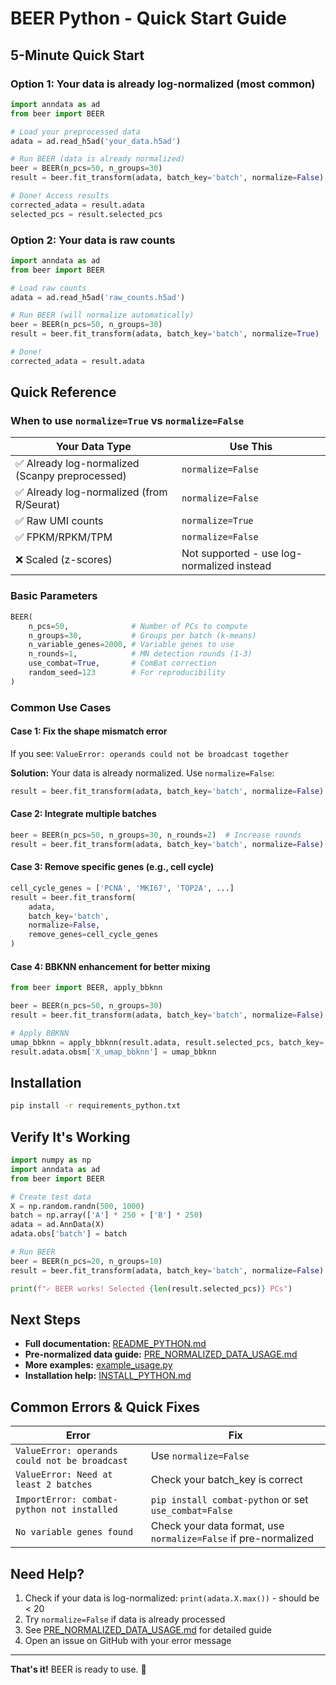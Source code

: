 # BEER Python - Quick Start Guide

## 5-Minute Quick Start

### Option 1: Your data is already log-normalized (most common)

```python
import anndata as ad
from beer import BEER

# Load your preprocessed data
adata = ad.read_h5ad('your_data.h5ad')

# Run BEER (data is already normalized)
beer = BEER(n_pcs=50, n_groups=30)
result = beer.fit_transform(adata, batch_key='batch', normalize=False)

# Done! Access results
corrected_adata = result.adata
selected_pcs = result.selected_pcs
```

### Option 2: Your data is raw counts

```python
import anndata as ad
from beer import BEER

# Load raw counts
adata = ad.read_h5ad('raw_counts.h5ad')

# Run BEER (will normalize automatically)
beer = BEER(n_pcs=50, n_groups=30)
result = beer.fit_transform(adata, batch_key='batch', normalize=True)

# Done!
corrected_adata = result.adata
```

## Quick Reference

### When to use `normalize=True` vs `normalize=False`

| Your Data Type | Use This |
|----------------|----------|
| ✅ Already log-normalized (Scanpy preprocessed) | `normalize=False` |
| ✅ Already log-normalized (from R/Seurat) | `normalize=False` |
| ✅ Raw UMI counts | `normalize=True` |
| ✅ FPKM/RPKM/TPM | `normalize=False` |
| ❌ Scaled (z-scores) | Not supported - use log-normalized instead |

### Basic Parameters

```python
BEER(
    n_pcs=50,              # Number of PCs to compute
    n_groups=30,           # Groups per batch (k-means)
    n_variable_genes=2000, # Variable genes to use
    n_rounds=1,            # MN detection rounds (1-3)
    use_combat=True,       # ComBat correction
    random_seed=123        # For reproducibility
)
```

### Common Use Cases

#### Case 1: Fix the shape mismatch error

If you see: `ValueError: operands could not be broadcast together`

**Solution:** Your data is already normalized. Use `normalize=False`:

```python
result = beer.fit_transform(adata, batch_key='batch', normalize=False)
```

#### Case 2: Integrate multiple batches

```python
beer = BEER(n_pcs=50, n_groups=30, n_rounds=2)  # Increase rounds
result = beer.fit_transform(adata, batch_key='batch', normalize=False)
```

#### Case 3: Remove specific genes (e.g., cell cycle)

```python
cell_cycle_genes = ['PCNA', 'MKI67', 'TOP2A', ...]
result = beer.fit_transform(
    adata,
    batch_key='batch',
    normalize=False,
    remove_genes=cell_cycle_genes
)
```

#### Case 4: BBKNN enhancement for better mixing

```python
from beer import BEER, apply_bbknn

beer = BEER(n_pcs=50, n_groups=30)
result = beer.fit_transform(adata, batch_key='batch', normalize=False)

# Apply BBKNN
umap_bbknn = apply_bbknn(result.adata, result.selected_pcs, batch_key='batch')
result.adata.obsm['X_umap_bbknn'] = umap_bbknn
```

## Installation

```bash
pip install -r requirements_python.txt
```

## Verify It's Working

```python
import numpy as np
import anndata as ad
from beer import BEER

# Create test data
X = np.random.randn(500, 1000)
batch = np.array(['A'] * 250 + ['B'] * 250)
adata = ad.AnnData(X)
adata.obs['batch'] = batch

# Run BEER
beer = BEER(n_pcs=20, n_groups=10)
result = beer.fit_transform(adata, batch_key='batch', normalize=False)

print(f"✓ BEER works! Selected {len(result.selected_pcs)} PCs")
```

## Next Steps

- **Full documentation:** [README_PYTHON.md](README_PYTHON.md)
- **Pre-normalized data guide:** [PRE_NORMALIZED_DATA_USAGE.md](PRE_NORMALIZED_DATA_USAGE.md)
- **More examples:** [example_usage.py](example_usage.py)
- **Installation help:** [INSTALL_PYTHON.md](INSTALL_PYTHON.md)

## Common Errors & Quick Fixes

| Error | Fix |
|-------|-----|
| `ValueError: operands could not be broadcast` | Use `normalize=False` |
| `ValueError: Need at least 2 batches` | Check your batch_key is correct |
| `ImportError: combat-python not installed` | `pip install combat-python` or set `use_combat=False` |
| `No variable genes found` | Check your data format, use `normalize=False` if pre-normalized |

## Need Help?

1. Check if your data is log-normalized: `print(adata.X.max())` - should be < 20
2. Try `normalize=False` if data is already processed
3. See [PRE_NORMALIZED_DATA_USAGE.md](PRE_NORMALIZED_DATA_USAGE.md) for detailed guide
4. Open an issue on GitHub with your error message

---

**That's it!** BEER is ready to use. 🍺
